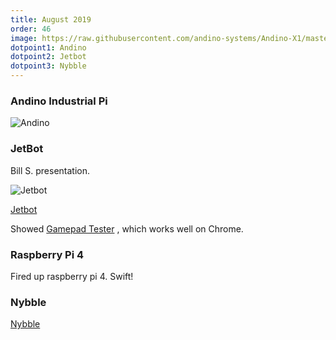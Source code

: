 ```yaml
---
title: August 2019
order: 46
image: https://raw.githubusercontent.com/andino-systems/Andino-X1/master/Andino-X1-Raspberry-Pi-in-der-industrie.png
dotpoint1: Andino 
dotpoint2: Jetbot
dotpoint3: Nybble
---
```

### Andino Industrial Pi 

![Andino](https://raw.githubusercontent.com/andino-systems/Andino-X1/master/Andino-X1-Raspberry-Pi-in-der-industrie.png)


### JetBot

Bill S. presentation.

![Jetbot](https://raw.githubusercontent.com/wiki/NVIDIA-AI-IOT/jetbot/images/jetson-jetbot-illustration_1600x1260.png)

[Jetbot](https://github.com/NVIDIA-AI-IOT/jetbot)

Showed [Gamepad Tester](https://html5gamepad.com/) , which works well on Chrome.

### Raspberry Pi 4
Fired up raspberry pi 4. Swift!

### Nybble
[Nybble](https://www.raspberrypi.org/blog/robotic-cat-petoi-nybble/)


